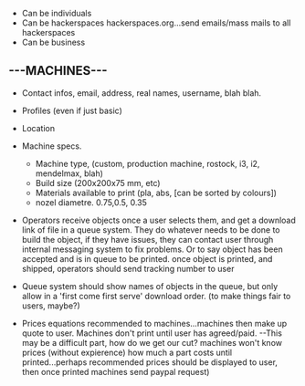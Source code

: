 
* Can be individuals
* Can be hackerspaces hackerspaces.org...send emails/mass mails to all hackerspaces
* Can be business


---MACHINES---
--------------

* Contact infos, email, address, real names, username, blah blah.

* Profiles (even if just basic)
	
* Location
	
* Machine specs.
	* Machine type, (custom, production machine, rostock, i3, i2, mendelmax, blah)
	* Build size (200x200x75 mm, etc)
	* Materials available to print (pla, abs, [can be sorted by colours])
	* nozel diametre. 0.75,0.5, 0.35

* Operators receive objects once a user selects them, and get a download link of file in a queue system. They do whatever needs to be done to build the object, if they have issues, they can contact user through internal messaging system to fix problems. Or to say object has been accepted and is in queue to be printed. once object is printed, and shipped, operators should send tracking number to user

* Queue system should show names of objects in the queue, but only allow in a 'first come first serve' download order. (to make things fair to users, maybe?)


* Prices equations recommended to machines...machines then make up quote to user. Machines don't print until user has agreed/paid. --This may be a difficult part, how do we get our cut? machines won't know prices (without expierence) how much a part costs until printed...perhaps recommended prices should be displayed to user, then once printed machines send paypal request)



